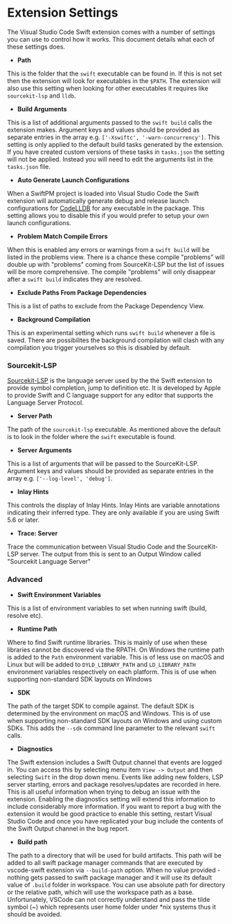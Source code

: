 # Extension Settings

The Visual Studio Code Swift extension comes with a number of settings you can use to control how it works. This document details what each of these settings does.

- **Path**

This is the folder that the `swift` executable can be found in. If this is not set then the extension will look for executables in the `$PATH`. The extension will also use this setting when looking for other executables it requires like `sourcekit-lsp` and `lldb`.

- **Build Arguments**

This is a list of additional arguments passed to the `swift build` calls the extension makes. Argument keys and values should be provided as separate entries in the array e.g. `['-Xswiftc', '-warn-concurrency']`. This setting is only applied to the default build tasks generated by the extension. If you have created custom versions of these tasks in `tasks.json` the setting will not be applied. Instead you will need to edit the arguments list in the `tasks.json` file.

- **Auto Generate Launch Configurations**

When a SwiftPM project is loaded into Visual Studio Code the Swift extension will automatically generate debug and release launch configurations for [CodeLLDB](https://marketplace.visualstudio.com/items?itemName=vadimcn.vscode-lldb) for any executable in the package. This setting allows you to disable this if you would prefer to setup your own launch configurations.

- **Problem Match Compile Errors**

When this is enabled any errors or warnings from a `swift build` will be listed in the problems view. There is a chance these compile "problems" will double up with "problems" coming from SourceKit-LSP but the list of issues will be more comprehensive. The compile "problems" will only disappear after a `swift build` indicates they are resolved.

- **Exclude Paths From Package Dependencies**

This is a list of paths to exclude from the Package Dependency View.

- **Background Compilation**

This is an experimental setting which runs `swift build` whenever a file is saved. There are possibilites the background compilation will clash with any compilation you trigger yourselves so this is disabled by default.

### Sourcekit-LSP

[Sourcekit-LSP](https://github.com/apple/sourcekit-lsp) is the language server used by the the Swift extension to provide symbol completion, jump to definition etc. It is developed by Apple to provide Swift and C language support for any editor that supports the Language Server Protocol.   

- **Server Path**

The path of the `sourcekit-lsp` executable. As mentioned above the default is to look in the folder where the `swift` executable is found.

- **Server Arguments**

This is a list of arguments that will be passed to the SourceKit-LSP. Argument keys and values should be provided as separate entries in the array e.g. `['--log-level', 'debug']`.

- **Inlay Hints**

This controls the display of Inlay Hints. Inlay Hints are variable annotations indicating their inferred type. They are only available if you are using Swift 5.6 or later.

- **Trace: Server**

Trace the communication between Visual Studio Code and the SourceKit-LSP server. The output from this is sent to an Output Window called "Sourcekit Language Server"

### Advanced

- **Swift Environment Variables**

This is a list of environment variables to set when running swift (build, resolve etc). 

- **Runtime Path**

Where to find Swift runtime libraries. This is mainly of use when these libraries cannot be discovered via the RPATH. On Windows the runtime path is added to the `Path` environment variable. This is of less use on macOS and Linux but will be added to `DYLD_LIBRARY_PATH` and `LD_LIBRARY_PATH` environment variables respectively on each platform. This is of use when supporting non-standard SDK layouts on Windows

- **SDK**

The path of the target SDK to compile against. The default SDK is determined by the environment on macOS and Windows. This is of use when supporting non-standard SDK layouts on Windows and using custom SDKs. This adds the `--sdk` command line parameter to the relevant `swift` calls.

- **Diagnostics**

The Swift extension includes a Swift Output channel that events are logged in. You can access this by selecting menu item `View -> Output` and then selecting `Swift` in the drop down menu. Events like adding new folders, LSP server starting, errors and package resolves/updates are recorded in here. This is all useful information when trying to debug an issue with the extension. Enabling the diagnostics setting will extend this information to include considerably more information. If you want to report a bug with the extension it would be good practice to enable this setting, restart Visual Studio Code and once you have replicated your bug include the contents of the Swift Output channel in the bug report.

- **Build path**

The path to a directory that will be used for build artifacts. This path will be added to all swift package manager commands that are executed by vscode-swift extension via `--build-path` option. When no value provided - nothing gets passed to swift package manager and it will use its default value of `.build` folder in workspace. You can use absolute path for directory or the relative path, which will use the workspace path as a base. Unfortunately, VSCode can not correctly understand and pass the tilde symbol (~) which represents user home folder under *nix systems thus it should be avoided.
